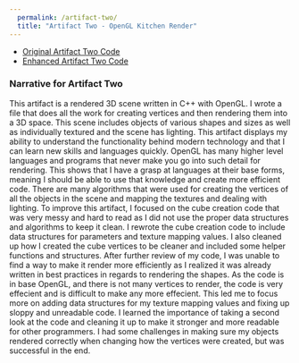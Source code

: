 ```yaml
---
  permalink: /artifact-two/
  title: "Artifact Two - OpenGL Kitchen Render"
---
```


- [Original Artifact Two Code](https://github.com/mlineselle/CS-330-Comp-Graphic-and-Visualization.git)
- [Enhanced Artifact Two Code](https://github.com/mlineselle/ArtifactTwoEnhancement.git)

### Narrative for Artifact Two
This artifact is a rendered 3D scene written in C++ with OpenGL. I wrote a file that does all the work for creating vertices and then rendering them into a 3D space. This scene includes objects of various shapes and sizes as well as individually textured and the scene has lighting. This artifact displays my ability to understand the functionality behind modern technology and that I can learn new skills and languages quickly. OpenGL has many higher level languages and programs that never make you go into such detail for rendering. This shows that I have a grasp at languages at their base forms, meaning I should be able to use that knowledge and create more efficient code. There are many algorithms that were used for creating the vertices of all the objects in the scene and mapping the textures and dealing with lighting. To improve this artifact, I focused on the cube creation code that was very messy and hard to read as I did not use the proper data structures and algorithms to keep it clean. I rewrote the cube creation code to include data structures for parameters and texture mapping values. I also cleaned up how I created the cube vertices to be cleaner and included some helper functions and structures. After further review of my code, I was unable to find a way to make it render more efficiently as I realized it was already written in best practices in regards to rendering the shapes. As the code is in base OpenGL, and there is not many vertices to render, the code is very effecient and is difficult to make any more effecient. This led me to focus more on adding data structures for my texture mapping values and fixing up sloppy and unreadable code. I learned the importance of taking a second look at the code and cleaning it up to make it stronger and more readable for other programmers. I had some challenges in making sure my objects rendered correctly when changing how the vertices were created, but was successful in the end.
